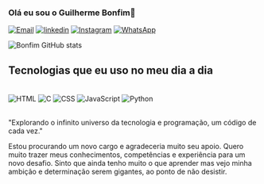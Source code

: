 ### Olá eu sou o Guilherme Bonfim👋

[![Email](https://img.shields.io/badge/Gmail-D14836?style=for-the-badge&logo=gmail&logoColor=white)](https://glbonfim21@gmail.com)
[![linkedin](    https://img.shields.io/badge/LinkedIn-0077B5?style=for-the-badge&logo=linkedin&logoColor=white)](https://www.linkedin.com/in/bonfimngks)
[![Instagram](https://img.shields.io/badge/Instagram-E4405F?style=for-the-badge&logo=instagram&logoColor=white)](https://www.instagram.com/gui_bonfims/)
[![WhatsApp](https://img.shields.io/badge/WhatsApp-25D366?style=for-the-badge&logo=whatsapp&logoColor=white)]( https://wa.me/5519983242581)


![Bonfim GitHub stats](https://github-readme-stats.vercel.app/api?username=Glbonfim-Dev&show_icons=true&theme=dracula)

## Tecnologias que eu uso no meu dia a dia

<div style="display: inline_block"><br/>
<img Align="Center" alt="HTML" src="https://img.shields.io/badge/HTML-239120?style=for-the-badge&logo=html5&logoColor=white"/>
<img Align="center" alt="C" src="https://img.shields.io/badge/C-00599C?style=for-the-badge&logo=c&logoColor=white"/>
<img Align="center" alt="CSS" src="https://img.shields.io/badge/CSS-239120?&style=for-the-badge&logo=css3&logoColor=white"/>
<img Align="center" alt="JavaScript" src="https://img.shields.io/badge/JavaScript-F7DF1E?style=for-the-badge&logo=javascript&logoColor=black"/> 
<img Align="center" alt="Python" src="https://img.shields.io/badge/Python-14354C?style=for-the-badge&logo=python&logoColor=white"/>
<div><br/>


"Explorando o infinito universo da tecnologia e programação, um código de cada vez."

Estou procurando um novo cargo e agradeceria muito seu apoio. Quero muito trazer meus conhecimentos, competências e experiência para um novo desafio. Sinto que ainda tenho muito o que aprender mas vejo minha ambição e determinação serem gigantes, ao ponto de não desistir.
